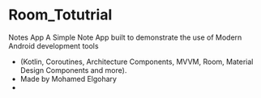 # Room_Totutrial
Notes App 
A Simple Note App built to demonstrate the use of Modern Android development tools 
- (Kotlin, Coroutines, Architecture Components, MVVM, Room, Material Design Components and more). 
- Made by Mohamed Elgohary
- 
